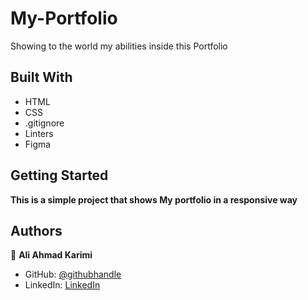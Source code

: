 # My-Portfolio
Showing to the world my abilities inside this Portfolio

## Built With

- HTML
- CSS
- .gitignore
- Linters
- Figma

## Getting Started

**This is a simple project that shows My portfolio in a responsive way**

## Authors

👤 **Ali Ahmad Karimi**

- GitHub: [@githubhandle](https://github.com/Aliahmad-karimi)
- LinkedIn: [LinkedIn](https://www.linkedin.com/in/ali-karimi-028473157/)
